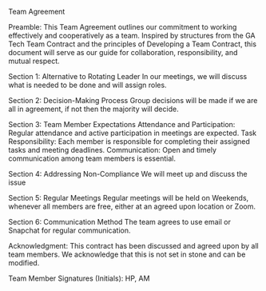 Team Agreement

Preamble:
This Team Agreement outlines our commitment to working effectively and cooperatively as a team. Inspired by structures from the GA Tech Team Contract and the principles of Developing a Team Contract, this document will serve as our guide for collaboration, responsibility, and mutual respect.

Section 1: Alternative to Rotating Leader
In our meetings, we will discuss what is needed to be done and will assign roles.

Section 2: Decision-Making Process
Group decisions will be made if we are all in agreement, if not then the majority will decide.

Section 3: Team Member Expectations
Attendance and Participation: Regular attendance and active participation in meetings are expected.
Task Responsibility: Each member is responsible for completing their assigned tasks and meeting deadlines.
Communication: Open and timely communication among team members is essential.

Section 4: Addressing Non-Compliance
We will meet up and discuss the issue

Section 5: Regular Meetings
Regular meetings will be held on Weekends, whenever all members are free, either at an agreed upon location or Zoom.

Section 6: Communication Method
The team agrees to use email or Snapchat for regular communication.

Acknowledgment:
This contract has been discussed and agreed upon by all team members. We acknowledge that this is not set in stone and can be modified.

Team Member Signatures (Initials):
HP, AM

